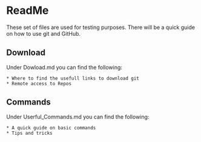 # **ReadMe**

These set of files are used for testing purposes. 
There will be a quick guide on how to use git and GitHub.

## __Download__
Under Dowload.md you can find the following:

	* Where to find the usefull links to download git
	* Remote access to Repos

## __Commands__

Under Userful_Commands.md you can find the following:

	* A quick guide on basic commands
	* Tips and tricks

